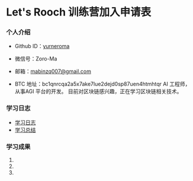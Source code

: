 # Let's Rooch 训练营加入申请表

### 个人介绍

* Github ID：[yurneroma](https://github.com/yurneroma)

* 微信号：Zoro-Ma

* 邮箱：mabinzq007@gmail.com

* BTC 地址：bc1qnrcqa2a5x7ake7lue2dejd0sp87uen4htmhtqr
AI 工程师，从事AGI 平台的开发。 目前对区块链感兴趣，正在学习区块链相关技术。

### 学习日志

- [学习日志](journal.md)
- [学习总结](summary.md)

### 学习成果

1.

2.

3.

